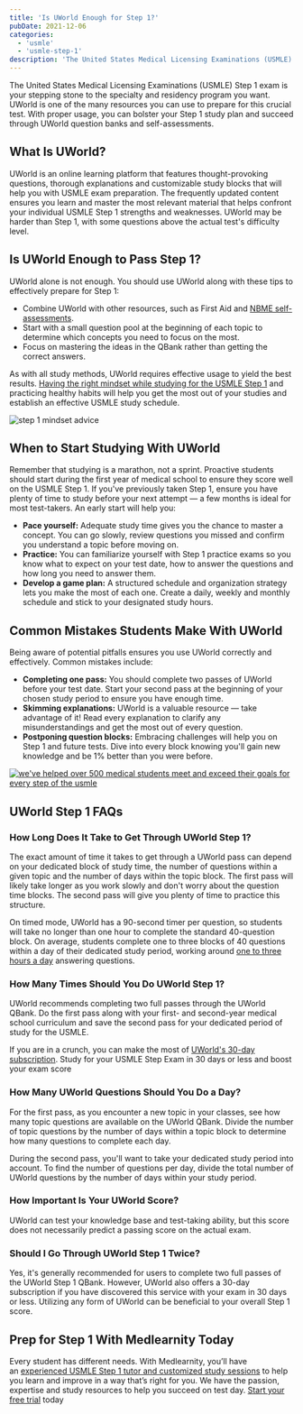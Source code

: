 ```yaml
---
title: 'Is UWorld Enough for Step 1?'
pubDate: 2021-12-06
categories:
  - 'usmle'
  - 'usmle-step-1'
description: 'The United States Medical Licensing Examinations (USMLE) Step 1 exam is your stepping stone to the specialty and residency program you want. UWorld is one '
---
```


The United States Medical Licensing Examinations (USMLE) Step 1 exam is your stepping stone to the specialty and residency program you want. UWorld is one of the many resources you can use to prepare for this crucial test. With proper usage, you can bolster your Step 1 study plan and succeed through UWorld question banks and self-assessments.

## What Is UWorld?

UWorld is an online learning platform that features thought-provoking questions, thorough explanations and customizable study blocks that will help you with USMLE exam preparation. The frequently updated content ensures you learn and master the most relevant material that helps confront your individual USMLE Step 1 strengths and weaknesses. UWorld may be harder than Step 1, with some questions above the actual test's difficulty level.

## Is UWorld Enough to Pass Step 1?

UWorld alone is not enough. You should use UWorld along with these tips to effectively prepare for Step 1:

- Combine UWorld with other resources, such as First Aid and [NBME self-assessments](https://www.medlearnity.com/nbme-step-1-practice-exams/).
- Start with a small question pool at the beginning of each topic to determine which concepts you need to focus on the most.
- Focus on mastering the ideas in the QBank rather than getting the correct answers.

As with all study methods, UWorld requires effective usage to yield the best results. [Having the right mindset while studying for the USMLE Step 1](https://www.medlearnity.com/whats-your-usmle-step-1-mentality/) and practicing healthy habits will help you get the most out of your studies and establish an effective USMLE study schedule.

![step 1 mindset advice](https://i2xfwztd2ksbegse.public.blob.vercel-storage.com/wp/2021/12/01-is-uworld-enough-for-step-1.jpg)

## When to Start Studying With UWorld

Remember that studying is a marathon, not a sprint. Proactive students should start during the first year of medical school to ensure they score well on the USMLE Step 1. If you've previously taken Step 1, ensure you have plenty of time to study before your next attempt — a few months is ideal for most test-takers. An early start will help you:

- **Pace yourself:** Adequate study time gives you the chance to master a concept. You can go slowly, review questions you missed and confirm you understand a topic before moving on.
- **Practice:** You can familiarize yourself with Step 1 practice exams so you know what to expect on your test date, how to answer the questions and how long you need to answer them.
- **Develop a game plan:** A structured schedule and organization strategy lets you make the most of each one. Create a daily, weekly and monthly schedule and stick to your designated study hours.

## Common Mistakes Students Make With UWorld

Being aware of potential pitfalls ensures you use UWorld correctly and effectively. Common mistakes include:

- **Completing one pass:** You should complete two passes of UWorld before your test date. Start your second pass at the beginning of your chosen study period to ensure you have enough time.
- **Skimming explanations:** UWorld is a valuable resource — take advantage of it! Read every explanation to clarify any misunderstandings and get the most out of every question.
- **Postponing question blocks:** Embracing challenges will help you on Step 1 and future tests. Dive into every block knowing you'll gain new knowledge and be 1% better than you were before.

[![we've helped over 500 medical students meet and exceed their goals for every step of the usmle](https://i2xfwztd2ksbegse.public.blob.vercel-storage.com/wp/2022/06/01-start-here.png)](https://www.medlearnity.com/start-here/)

## UWorld Step 1 FAQs

### How Long Does It Take to Get Through UWorld Step 1?

The exact amount of time it takes to get through a UWorld pass can depend on your dedicated block of study time, the number of questions within a given topic and the number of days within the topic block. The first pass will likely take longer as you work slowly and don't worry about the question time blocks. The second pass will give you plenty of time to practice this structure.

On timed mode, UWorld has a 90-second timer per question, so students will take no longer than one hour to complete the standard 40-question block. On average, students complete one to three blocks of 40 questions within a day of their dedicated study period, working around [one to three hours a day](https://medical.uworld.com/blog/medical/how-i-got-through-the-uworld-qbank-twice-a-complete-guide/) answering questions.

### How Many Times Should You Do UWorld Step 1?

UWorld recommends completing two full passes through the UWorld QBank. Do the first pass along with your first- and second-year medical school curriculum and save the second pass for your dedicated period of study for the USMLE.

If you are in a crunch, you can make the most of [UWorld's 30-day subscription](https://medical.uworld.com/blog/medical/uworld-in-30-days-making-the-most-out-of-uworlds-most-basic-subscription/). Study for your USMLE Step Exam in 30 days or less and boost your exam score

### How Many UWorld Questions Should You Do a Day?

For the first pass, as you encounter a new topic in your classes, see how many topic questions are available on the UWorld QBank. Divide the number of topic questions by the number of days within a topic block to determine how many questions to complete each day.

During the second pass, you'll want to take your dedicated study period into account. To find the number of questions per day, divide the total number of UWorld questions by the number of days within your study period.

### How Important Is Your UWorld Score?

UWorld can test your knowledge base and test-taking ability, but this score does not necessarily predict a passing score on the actual exam.

### Should I Go Through UWorld Step 1 Twice?

Yes, it's generally recommended for users to complete two full passes of the UWorld Step 1 QBank. However, UWorld also offers a 30-day subscription if you have discovered this service with your exam in 30 days or less. Utilizing any form of UWorld can be beneficial to your overall Step 1 score.

## Prep for Step 1 With Medlearnity Today

Every student has different needs. With Medlearnity, you’ll have an [experienced USMLE Step 1 tutor and customized study sessions](https://www.medlearnity.com/usmle-tutoring-step-1/) to help you learn and improve in a way that’s right for you. We have the passion, expertise and study resources to help you succeed on test day. [Start your free trial](https://www.medlearnity.com/start-here/) today
